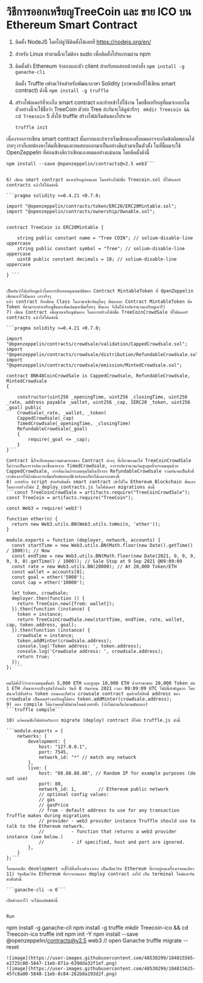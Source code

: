 # วิธีการออกเหรียญTreeCoin และ ขาย ICO บน Ethereum Smart Contract
1.	ติดตั้ง NodeJS โดยไปดูวิธีติดตั้งได้เลยที่ https://nodejs.org/en/
2.  สำหรับ Linux ทำตามนี้จะไม่ต้อง sudo เพื่อติดตั้งโปรแกรมผ่าน npm
3.  ติดตั้งตัว Ethereum จำลองและตัว client สำหรับทดสอบด้วยคำสั่ง
    ```npm install -g ganache-cli```

    ติดตั้ง Truffle เฟรมเวิร์คสำหรับพัฒนาภาษา Solidity (ภาษาหลักที่ใช้เขียน smart contract) ดังนี้
    ```npm install -g truffle ```
 4. สร้างโฟลเดอร์ที่จะเก็บ smart contract และย้ายเข้าไปใช้งาน โดยชื่อเหรียญที่ผมจะออกในตัวอย่างนี้จะใช้ชื่อว่า TreeCoin ตัวย่อ Tree ล่ะกันจะได้ดูน่ารักๆ
   ``` mkdir Treecoin && cd Treecoin```
 5  สั่งให้ truffle สร้างไฟล์เริ่มต้นของโปรเจค
 
     ```truffle init```
     
เนื่องจากการเขียน smart contract นั้นยากและถ้าเราเริ่มเขียนเองทั้งหมดอาจจะเกิดข้อผิดพลาดได้ง่ายๆ เราก็เลยต้องหาโค้ดที่เขียนและทดสอบออกมาเป็นอย่างดีแล้วมาเป็นตัวตั้ง ในที่นี้ผมจะใช้ OpenZeppelin ที่ค่อนข้างดีกว่าเขียนเองหมดอย่างแน่นอน โดยติดตั้งดังนี้

```npm init -y
npm install --save @openzeppelin/contracts@v2.5 web3```


6) เขียน smart contract ของเหรียญก่อนเลย โดยสร้างไฟล์ชื่อ Treecoin.sol ที่โฟลเดอร์ contracts แล้วใส่โค้ดดังนี้

```pragma solidity >=0.4.21 <0.7.0;

import "@openzeppelin/contracts/token/ERC20/ERC20Mintable.sol";
import "@openzeppelin/contracts/ownership/Ownable.sol";


contract TreeCoin is ERC20Mintable {

    string public constant name = "Tree COIN"; // solium-disable-line uppercase
    string public constant symbol = "Tree"; // solium-disable-line uppercase
    uint8 public constant decimals = 18; // solium-disable-line uppercase

} ```


เป็นอันว่าได้เหรียญแล้วโดยการสืบทอดคุณสมบัติของ Contract MintableToken ที่ OpenZeppelin เขียนเอาไว้นั้นเอง เอาจริงๆ 
แล้ว contract ก็เหมือน Class ในภาษาเชิงวัตถุอื่นๆ นั่นแหละ Contract MintableToken คือ Token ที่สามารถทำเหรียญขึ้นมาเพิ่มเติมมาเพิ่มเรื่อยๆ นั้นเอง จึงไม่ได้จำกัดจำนวนเหรียญเอาไว้
7) เขียน Contract เพื่อขายเหรียญนั่นเอง โดยการสร้างไฟล์ชื่อ TreeCoinCrowdSale ที่โฟลเดอร์ contracts แล้วใส่โค้ดดังนี้

```pragma solidity >=0.4.21 <0.7.0;

import "@openzeppelin/contracts/crowdsale/validation/CappedCrowdsale.sol";
import "@openzeppelin/contracts/crowdsale/distribution/RefundableCrowdsale.sol";
import "@openzeppelin/contracts/crowdsale/emission/MintedCrowdsale.sol";

contract BNK48CoinCrowdSale is CappedCrowdsale, RefundableCrowdsale, MintedCrowdsale
{

    constructor(uint256 _openingTime, uint256 _closingTime, uint256 _rate, address payable _wallet, uint256 _cap, IERC20 _token, uint256 _goal) public
    Crowdsale(_rate, _wallet, _token)
    CappedCrowdsale(_cap)
    TimedCrowdsale(_openingTime, _closingTime)
    RefundableCrowdsale(_goal)
    {
        require(_goal <= _cap);
    }
}```

Contract นี้ก็จะสืบทอดความสามารถของ Contract ต่างๆ ที่เกี่ยวของมาใส่ TreeCoinCrowdSale ไม่ว่าจะเป็นการจำกัดเวลาซื้อขายจาก TimedCrowdsale, การจำกัดจำนวนเงินสูงสุดที่จะระดมทุนด้วย CappedCrowdsale, การคืนเงินถ้าระดมทุนไม่ถึงเป้าจาก RefundableCrowdsale รวมกันจนเป็นสิ่งที่เราต้องการได้ถ้าต้องการเพิ่มหรือตัดออกฟีเจอร์ออกก็ทำได้เลยจากตรงนี้
8) การสร้าง script สำหรับติดตั้ง smart contract เข้าไปใน Ethereum Blockchain นั่นเอง โดยการสร้างไฟล์ 2_deploy_contracts.js ในโฟล์เดอร์ migrations ดังนี้
```const TreeCoinCrowdSale = artifacts.require("TreeCoinCrowdSale");
const TreeCoin = artifacts.require("TreeCoin");

const Web3 = require('web3')

function ether(n) {
  return new Web3.utils.BN(Web3.utils.toWei(n, 'ether'));
}

module.exports = function (deployer, network, accounts) {
  const startTime = new Web3.utils.BN(Math.floor(new Date().getTime() / 1000)); // Now
  const endTime = new Web3.utils.BN(Math.floor(new Date(2021, 9, 9, 9, 9, 9, 0).getTime() / 1000)); // Sale Stop at 9 Sep 2021 @09:09:09
  const rate = new Web3.utils.BN(20000); // At 20,000 Token/ETH
  const wallet = accounts[0];
  const goal = ether('5000');
  const cap = ether('10000');

  let token, crowdsale;
  deployer.then(function () {
    return TreeCoin.new({from: wallet});
  }).then(function (instance) {
    token = instance;
    return TreeCoinCrowdSale.new(startTime, endTime, rate, wallet, cap, token.address, goal);
  }).then(function (instance) {
    crowdsale = instance;
    token.addMinter(crowdsale.address);
    console.log('Token address: ', token.address);
    console.log('Crowdsale address: ', crowdsale.address);
    return true;
  });
}; ```


ผมได้ตั้งไว้ว่าจะระดมทุนขั้นต่ำ 5,000 ETH และสูงสุด 10,000 ETH ด้วยราคาขาย 20,000 Token ต่อ 1 ETH เริ่มขายจากปัจจุบันไปจนถึง วันที่ 8 กันยายน 2021 เวลา 09:09:09 UTC ไฟล์นี้สำคัญมาก โดยมันจะไปสั่งสร้าง token ก่อนและก็สร้าง crowsale contract สุดท้ายให้สิทธิ์ address ของ crowdsale เป็นคนสร้างเหรียญได้ตรง token.addMinter(crowdsale.address);
9) ลอง compile โค้ดว่าคอมไฟล์ผ่านไหมด้วยคำสั่ง (ถ้าไม่ผ่านก็แก้ตามมันบอก)
```truffle compile```

10) แก้คอนฟิกไฟล์สำหรับการ migrate (deploy) contract ที่ไฟล์ truffle.js ดังนี้

```module.exports = {
    networks: {
        development: {
            host: "127.0.0.1",
            port: 7545,
            network_id: "*" // match any network
        },
        live: {
            host: "88.88.88.88", // Random IP for example purposes (do not use)
            port: 80,
            network_id: 1,        // Ethereum public network
            // optional config values:
            // gas
            // gasPrice
            // from - default address to use for any transaction Truffle makes during migrations
            // provider - web3 provider instance Truffle should use to talk to the Ethereum network.
            //          - function that returns a web3 provider instance (see below.)
            //          - if specified, host and port are ignored.
        },
    }
};```

โดยคอนฟิก development จะชี้ไปที่เครื่องตัวเราเอง เป็นเน็ตเวิร์ค Ethereum ที่เราอยู่บนเครื่องเราคนเดียว
11) รันเน็ตเวิร์ค Ethereum ที่เราจะทดลอง deploy contract ลงไป เปิด terminal ใหม่และรันคำสั่งดังนี้

```ganache-cli -u 0```

เปิดค้างเอาไว้ จะได้ผลลัพธ์ดังนี้


Run
```
npm install -g ganache-cli
npm install -g truffle
mkdir Treecoin-ico && cd Treecoin-ico
truffle init
npm init -Y
npm install --save @openzeppelin/contracts@v2.5 web3
// open Ganache
truffle migrate --reset
```
![image](https://user-images.githubusercontent.com/48530299/104815565-e2725c80-5847-11eb-871a-639dda32f1ef.png)
![image](https://user-images.githubusercontent.com/48530299/104815625-45fc8a00-5848-11eb-8c84-262b8a193d2f.png)
